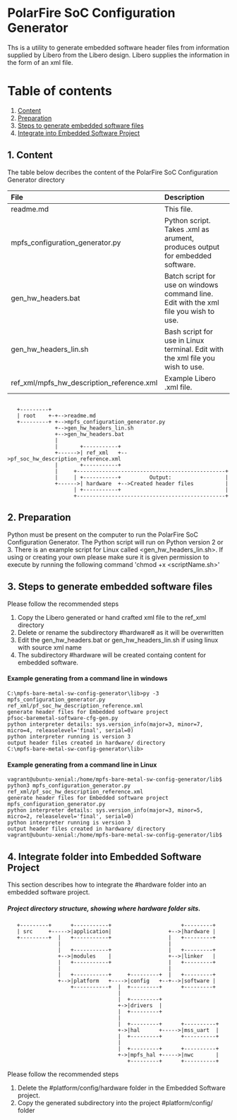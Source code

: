 # PolarFire SoC Configuration Generator
Ths is a utility to generate embedded software header files from information 
supplied by Libero from the Libero design. Libero supplies the information in 
the form of an xml file.

# Table of contents
1. [ Content ](#content)
2. [ Preparation ](#prep)
3. [ Steps to generate embedded software files ](#initial)
4. [ Integrate <hardware> into Embedded Software Project ](#Int)


## 1. Content <a name="content"></a>
The table below decribes the content of the PolarFire SoC Configuration Generator 
directory

| File                                          | Description       |       
| :-------------------------------------------- |:------------------| 
| readme.md                                     | This file.        |
| mpfs_configuration_generator.py               | Python script. Takes .xml as arument, produces output for embedded software.|   
| gen_hw_headers.bat                            | Batch script for use on windows command line. Edit with the xml file you wish to use.|    
| gen_hw_headers_lin.sh                         | Bash script for use in Linux terminal. Edit with the xml file you wish to use.|    
| ref_xml/mpfs_hw_description_reference.xml     | Example Libero .xml file. |    

##
~~~
   +---------+
   | root    +-+-->readme.md
   +---------+ +-->mpfs_configuration_generator.py
               +-->gen_hw_headers_lin.sh
               +-->gen_hw_headers.bat
               |
               |       +-----------+
               +------>| ref_xml   +-->pf_soc_hw_description_reference.xml
               |       +-----------+
               |     +-----------------------------------------------+
               |     | +-----------+         Output:                 |
               +------>| hardware  +-->Created header files          |
                     | +-----------+                                 |
                     +-----------------------------------------------+
~~~

## 2. Preparation <a name="prep"></a>
Python must be present on the computer to run the PolarFire SoC Configuration Generator.
The Python script will run on Python version 2 or 3.
There is an example script for Linux called <gen_hw_headers_lin.sh>. If using or creating your own 
please make sure it is given permission to execute by running the following command 'chmod +x <scriptName.sh>'

## 3. Steps to generate embedded software files <a name="initial"></a>
Please follow the recommended steps
1. Copy the Libero generated or hand crafted xml file to the ref_xml directory
2. Delete or rename the subdirectory #hardware# as it will be overwritten
3. Edit the gen_hw_headers.bat or gen_hw_headers_lin.sh if using linux with source xml name
4. The subdirectory #hardware will be created containg content for embedded software. 

#### Example generating from a command line in windows
~~~~
C:\mpfs-bare-metal-sw-config-generator\lib>py -3 mpfs_configuration_generator.py ref_xml/pf_soc_hw_description_reference.xml
generate header files for Embedded software project
pfsoc-baremetal-software-cfg-gen.py
python interpreter details: sys.version_info(major=3, minor=7, micro=4, releaselevel='final', serial=0)
python interpreter running is version 3
output header files created in hardware/ directory
C:\mpfs-bare-metal-sw-config-generator\lib>
~~~~

#### Example generating from a command line in Linux
~~~~
vagrant@ubuntu-xenial:/home/mpfs-bare-metal-sw-config-generator/lib$ python3 mpfs_configuration_generator.py ref_xml/pf_soc_hw_description_reference.xml
generate header files for Embedded software project
mpfs_configuration_generator.py
python interpreter details: sys.version_info(major=3, minor=5, micro=2, releaselevel='final', serial=0)
python interpreter running is version 3
output header files created in hardware/ directory
vagrant@ubuntu-xenial:/home/mpfs-bare-metal-sw-config-generator/lib$ 
~~~~

## 4. Integrate <hardware> folder into Embedded Software Project <a name="Int"></a>

This section describes how to integrate the #hardware folder into an embedded software project.

##### Project directory structure, showing where hardware folder sits.
~~~
   +---------+      +-----------+                      +---------+
   | src     +----->|application|                  +-->|hardware |
   +---------+  |   +-----------+                  |   +---------+
                |                                  |
                |   +-----------+                  |   +---------+
                +-->|modules    |                  +-->|linker   |
                |   +-----------+                  |   +---------+
                |                                  |
                |   +-----------+     +---------+  |   +---------+
                +-->|platform   +---->|config   +--+-->|software |
                    +-----------+  |  +---------+      +---------+
                                   |
                                   |  +---------+
                                   +->|drivers  |
                                   |  +---------+
                                   |
                                   |  +---------+      +----------+
                                   +->|hal      +----->|mss_uart  |
                                   |  +---------+      +----------+              
                                   |
                                   |  +---------+      +----------+
                                   +->|mpfs_hal +----->|nwc       |
                                      +---------+      +----------+
~~~


Please follow the recommended steps
1. Delete the #platform/config/hardware folder in the Embedded Software project.
2. Copy the generated subdirectory <hardware> into the project #platform/config/ folder


